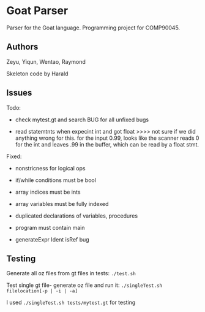 # Goat Parser

Parser for the Goat language. Programming project for COMP90045. 


## Authors

Zeyu, Yiqun, Wentao, Raymond

Skeleton code by Harald

## Issues
Todo:

* check mytest.gt and search BUG for all unfixed bugs 

* read statemtnts when expecint int and got float >>>> not sure if we did anything wrong for this. for the input 0.99, looks like the scanner reads 0 for the int and leaves .99 in the buffer, which can be read by a float stmt.


Fixed:

* nonstricness for logical ops

* if/while conditions must be bool

* array indices must be ints

* array variables must be fully indexed

* duplicated declarations of variables, procedures

* program must contain main

* generateExpr Ident isRef bug

## Testing

Generate all oz files from gt files in tests: `./test.sh `

Test single gt file- generate oz file and run it: `./singleTest.sh filelocation[-p | -i | -a]`

I used `./singleTest.sh tests/mytest.gt` for testing 